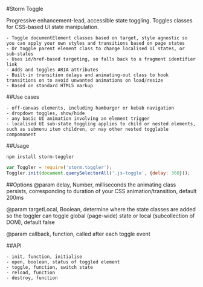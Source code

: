#Storm Toggle

Progressive enhancement-lead, accessible state toggling. Toggles classes for CSS-based UI state manipulation.

    - Toggle documentElement classes based on target, style agnostic so you can apply your own styles and transitions based on page states
    - Or toggle parent element class to change localised UI states, or sub-states
    - Uses id/href-based targeting, so falls back to a fragment identifier link
    - Adds and toggles ARIA attributes
    - Built-in transition delays and animating-out class to hook transitions on to avoid unwanted animations on load/resize
    - Based on standard HTML5 markup

##Use cases

    - off-canvas elements, including hamburger or kebab navigation
    - dropdown toggles, show/hide
    - any basic UI animation involving an element trigger
    - localised UI sub-state toggling applies to child or nested elements, such as submenu item children, or nay other nested togglable compomonent
    
##Usage
```
npm install storm-toggler
```

```js
var Toggler = require('storm.toggler');
Toggler.init(document.querySelectorAll('.js-toggle', {delay: 360}));

```

##Options
@param
delay, Number, milliseconds the animating class persists, corresponding to duration of your CSS animation/transition, default 200ms

@param
targetLocal, Boolean, determine where the state classes are added so the toggler can toggle global (page-wide) state or local (subcollection of DOM), default false

@param
callback, function, called after each toggle event

##API
    
    - init, function, initialise
    - open, boolean, status of toggled element
    - toggle, function, switch state
    - reload, function
    - destroy, function
	